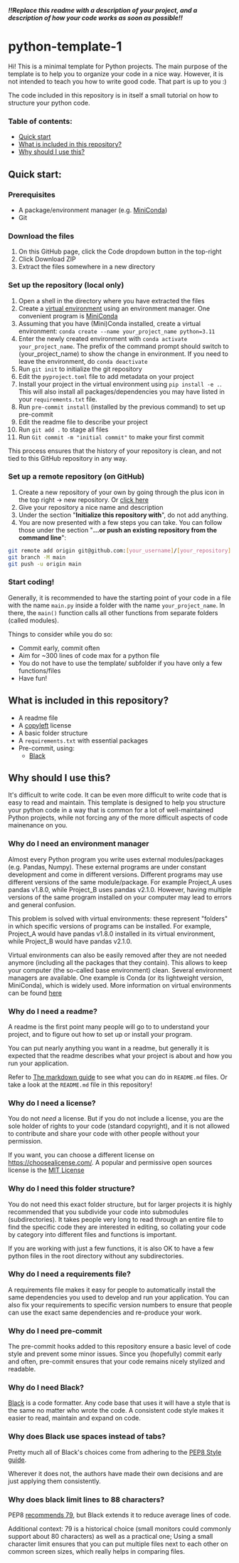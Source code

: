 ***!!Replace this readme with a description of your project, and a description of how your code works as soon as possible!!***

# python-template-1
Hi! This is a minimal template for Python projects. 
The main purpose of the template is to help you to organize your code in a nice way. 
However, it is not intended to teach you how to write good code. 
That part is up to you :)

The code included in this repository is in itself a small tutorial on how to structure your python code.  


### Table of contents:

- [Quick start](#quick-start)
- [What is included in this repository?](*what-is-included-in-this-repository)
- [Why should I use this?](#why-should-i-use-this)

## Quick start:

### Prerequisites

- A package/environment manager (e.g. [MiniConda](https://docs.conda.io/en/latest/miniconda.html))
- Git

### Download the files

1. On this GitHub page, click the Code dropdown button in the top-right
2. Click Download ZIP
3. Extract the files somewhere in a new directory

### Set up the repository (local only)

1. Open a shell in the directory where you have extracted the files
2. Create a [virtual environment](#why-do-i-need-an-environment-manager) using an environment manager.
   One convenient program is [MiniConda](https://docs.conda.io/en/latest/miniconda.html)
3. Assuming that you have (Mini)Conda installed, create a virtual environment: `conda create --name your_project_name python=3.11`
4. Enter the newly created environment with `conda activate your_project_name`.
   The prefix of the command prompt should switch to (your_project_name) to show the change in environment.
   If you need to leave the environment, do `conda deactivate`
5. Run `git init` to initialize the git repository
6. Edit the `pyproject.toml` file to add metadata on your project
7. Install your project in the virtual environment using `pip install -e .`.
   This will also install all packages/dependencies you may have listed in your `requirements.txt` file.
8. Run `pre-commit install` (installed by the previous command) to set up pre-commit
9. Edit the readme file to describe your project
10. Run `git add .` to stage all files
11. Run `Git commit -m "initial commit"` to make your first commit

This process ensures that the history of your repository is clean, and not tied to this GitHub repository in any way.

### Set up a remote repository (on GitHub)

1. Create a new repository of your own by going through the plus icon in the top right -> new repository.
   Or [click here](https://github.com/new)
2. Give your repository a nice name and description
3. Under the section "**Initialize this repository with**", do not add anything.
4. You are now presented with a few steps you can take. You can follow those under the section "**…or push an existing repository from the command line**":
```bash
git remote add origin git@github.com:[your_username]/[your_repository].git
git branch -M main
git push -u origin main
```

### Start coding!

Generally, it is recommended to have the starting point of your code in a file with the name `main.py` inside a folder with the name `your_project_name`.
In there, the `main()` function calls all other functions from separate folders (called modules).

Things to consider while you do so:
- Commit early, commit often
- Aim for ~300 lines of code max for a python file
- You do not have to use the template/ subfolder if you have only a few functions/files
- Have fun!


## What is included in this repository?

- A readme file
- A [copyleft](https://choosealicense.com/licenses/gpl-3.0/) license
- A basic folder structure
- A `requirements.txt` with essential packages
- Pre-commit, using:
  - [Black](https://github.com/psf/black)



## Why should I use this?

It's difficult to write code. 
It can be even more difficult to write code that is easy to read and maintain. 
This template is designed to help you structure your python code in a way that is common for a lot of well-maintained Python projects, while not forcing any of the more difficult aspects of code mainenance on you.  

### Why do I need an environment manager

Almost every Python program you write uses external modules/packages (e.g. Pandas, Numpy). 
These external programs are under constant development and come in different versions. 
Different programs may use different versions of the same module/package. 
For example Project_A uses pandas v1.8.0, while Project_B uses pandas v2.1.0. 
However, having multiple versions of the same program installed on your computer may lead to errors and general confusion.

This problem is solved with virtual environments: these represent "folders" in which specific versions of programs can be installed. 
For example, Project_A would have pandas v1.8.0 installed in its virtual environment, while Project_B would have pandas v2.1.0.

Virtual environments can also be easily removed after they are not needed anymore (including all the packages that they contain). 
This allows to keep your computer (the so-called base environment) clean.
Several environment managers are available. 
One example is Conda (or its lightweight version, MiniConda), which is widely used. 
More information on virtual environments can be found [here](https://realpython.com/python-virtual-environments-a-primer/)

### Why do I need a readme?

A readme is the first point many people will go to to understand your project, and to figure out how to set up or install your program.

You can put nearly anything you want in a readme, but generally it is expected that the readme describes what your project is about and how you run your application.

Refer to [The markdown guide](https://www.markdownguide.org/basic-syntax) to see what you can do in `README.md` files. 
Or take a look at the `README.md` file in this repository!

### Why do I need a license?

You do not *need* a license. 
But if you do not include a license, you are the sole holder of rights to your code (standard copyright), and it is not allowed to contribute and share your code with other people without your permission.

If you want, you can choose a different license on https://choosealicense.com/. 
A popular and permissive open sources license is the [MIT License](https://opensource.org/license/mit/)

### Why do I need this folder structure?

You do not need this exact folder structure, but for larger projects it is highly recommended that you subdivide your code into submodules (subdirectories). 
It takes people very long to read through an entire file to find the specific code they are interested in editing, so collating your code by category into different files and functions is important.

If you are working with just a few functions, it is also OK to have a few python files in the root directory without any subdirectories.

### Why do I need a requirements file?

A requirements file makes it easy for people to automatically install the same dependencies you used to develop and run your application. 
You can also fix your requirements to specific version numbers to ensure that people can use the exact same dependencies and re-produce your work.

### Why do I need pre-commit

The pre-commit hooks added to this repository ensure a basic level of code style and prevent some minor issues. 
Since you (hopefully) commit early and often, pre-commit ensures that your code remains nicely stylized and readable.

### Why do I need Black?

[Black](https://black.readthedocs.io/en/stable/) is a code formatter. 
Any code base that uses it will have a style that is the same no matter who wrote the code. 
A consistent code style makes it easier to read, maintain and expand on code.

### Why does Black use spaces instead of tabs?

Pretty much all of Black's choices come from adhering to the [PEP8 Style guide](https://peps.python.org/pep-0008/).

Wherever it does not, the authors have made their own decisions and are just applying them consistently.

### Why does black limit lines to 88 characters?

PEP8 [recommends 79](https://peps.python.org/pep-0008/#maximum-line-length), but Black extends it to reduce average lines of code.

Additional context: 79 is a historical choice (small monitors could commonly support about 80 characters) as well as a practical one; Using a small character limit ensures that you can put multiple files next to each other on common screen sizes, which really helps in comparing files.


